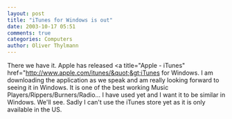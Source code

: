 ```yaml
---
layout: post
title: "iTunes for Windows is out"
date: 2003-10-17 05:51
comments: true
categories: Computers
author: Oliver Thylmann
---
```



There we have it. Apple has released &lt;a title=&quot;Apple - iTunes&quot; href=&quot;http://www.apple.com/itunes/&quot;&gt;iTunes for Windows. I am downloading the application as we speak and am really looking forward to seeing it in Windows. It is one of the best working Music Players/Rippers/Burners/Radio... I have used yet and I want it to be similar in Windows. We'll see. Sadly I can't use the iTunes store yet as it is only available in the US.


